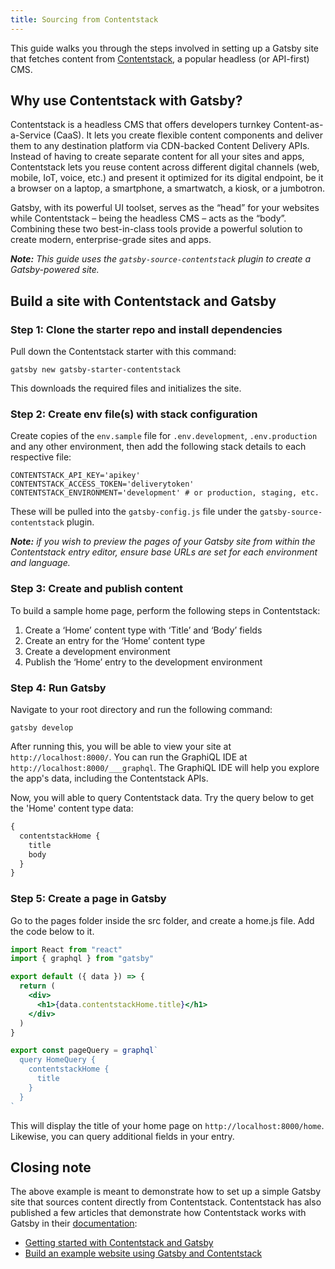 ```yaml
---
title: Sourcing from Contentstack
---
```


This guide walks you through the steps involved in setting up a Gatsby site that fetches content from [Contentstack](https://www.contentstack.com/), a popular headless (or API-first) CMS.

## Why use Contentstack with Gatsby?

Contentstack is a headless CMS that offers developers turnkey Content-as-a-Service (CaaS). It lets you create flexible content components and deliver them to any destination platform via CDN-backed Content Delivery APIs. Instead of having to create separate content for all your sites and apps, Contentstack lets you reuse content across different digital channels (web, mobile, IoT, voice, etc.) and present it optimized for its digital endpoint, be it a browser on a laptop, a smartphone, a smartwatch, a kiosk, or a jumbotron.

Gatsby, with its powerful UI toolset, serves as the “head” for your websites while Contentstack – being the headless CMS – acts as the “body”. Combining these two best-in-class tools provide a powerful solution to create modern, enterprise-grade sites and apps.

_**Note:** This guide uses the `gatsby-source-contentstack` plugin to create a Gatsby-powered site._

## Build a site with Contentstack and Gatsby

### Step 1: Clone the starter repo and install dependencies

Pull down the Contentstack starter with this command:

`gatsby new gatsby-starter-contentstack`

This downloads the required files and initializes the site.

### Step 2: Create env file(s) with stack configuration

Create copies of the `env.sample` file for `.env.development`, `.env.production` and any other environment, then add the following stack details to each respective file:

```text
CONTENTSTACK_API_KEY='apikey'
CONTENTSTACK_ACCESS_TOKEN='deliverytoken'
CONTENTSTACK_ENVIRONMENT='development' # or production, staging, etc.
```

These will be pulled into the `gatsby-config.js` file under the `gatsby-source-contentstack` plugin.

_**Note:** if you wish to preview the pages of your Gatsby site from within the Contentstack entry editor, ensure base URLs are set for each environment and language._

### Step 3: Create and publish content

To build a sample home page, perform the following steps in Contentstack:

1. Create a ‘Home’ content type with ‘Title’ and ‘Body’ fields
1. Create an entry for the ‘Home’ content type
1. Create a development environment
1. Publish the ‘Home’ entry to the development environment

### Step 4: Run Gatsby

Navigate to your root directory and run the following command:

`gatsby develop`

After running this, you will be able to view your site at `http://localhost:8000/`. You can run the GraphiQL IDE at `http://localhost:8000/___graphql`. The GraphiQL IDE will help you explore the app's data, including the Contentstack APIs.

Now, you will able to query Contentstack data. Try the query below to get the 'Home' content type data:

```graphql
{
  contentstackHome {
    title
    body
  }
}
```

### Step 5: Create a page in Gatsby

Go to the pages folder inside the src folder, and create a home.js file. Add the code below to it.

```jsx
import React from "react"
import { graphql } from "gatsby"

export default ({ data }) => {
  return (
    <div>
      <h1>{data.contentstackHome.title}</h1>
    </div>
  )
}

export const pageQuery = graphql`
  query HomeQuery {
    contentstackHome {
      title
    }
  }
`
```

This will display the title of your home page on `http://localhost:8000/home`. Likewise, you can query additional fields in your entry.

## Closing note

The above example is meant to demonstrate how to set up a simple Gatsby site that sources content directly from Contentstack. Contentstack has also published a few articles that demonstrate how Contentstack works with Gatsby in their [documentation](https://www.contentstack.com/docs/?utm_source=gatsby&utm_medium=referral&utm_campaign=2019_06_17_sourcing_from_contentstack):

- [Getting started with Contentstack and Gatsby](https://www.contentstack.com/docs/example-apps/build-a-sample-website-using-gatsby-and-contentstack?utm_source=gatsby&utm_medium=referral&utm_campaign=2019_06_17_sourcing_from_contentstack)
- [Build an example website using Gatsby and Contentstack](https://www.contentstack.com/blog/announcements/best-content-management-platform-2019-siia-codie-award?utm_source=prnewswire&utm_medium=referral&utm_campaign=2019_06_18_best_cms_codie_award)

<CloudCallout />
